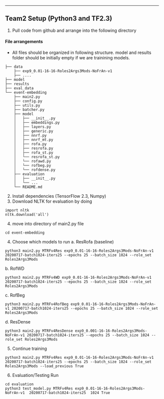 ----------------------------------------------------------------------------------------------------------------------------------------------
## Team2 Setup (Python3 and TF2.3)
1. Pull code from github and arrange into the following directory
#### File arrangements
* All files should be organized in following structure. model and results folder should be initially empty if we are trainining models.
```
├── data
    ├── exp9_0.01-16-16-Roles2Args3Mods-NoFrAn-v1
    ├── ....    
├── model
├── results
├── eval_data
└── event-embedding
    ├── main2.py
    ├── config.py
    ├── utils.py
    ├── batcher.py
    ├── model
    │   ├── __init__.py
    │   ├── embeddings.py
    │   ├── layers.py
    │   ├── generic.py
    │   ├── nnrf.py
    │   ├── nnrf_mt.py
    │   ├── rofa.py
    │   ├── resrofa.py
    │   ├── rofa_st.py
    │   └── resrofa_st.py
    │   └── rofawd.py
    │   └── rofbeg.py
    │   └── rofdense.py
    ├── evaluation
    │   ├── __init__.py
    │   └── ...
    └── README.md
```
2. Install dependencies (TensorFlow 2.3, Numpy)
3. Download NLTK for evaluation by doing
```
import nltk
nltk.download('all')
```
4. move into directory of main2.py file
```
cd event-embedding
```
4. Choose which models to run
a. ResRofa (baseline)
```
python3 main2.py MTRFv4Res exp9_0.01-16-16-Roles2Args3Mods-NoFrAn-v1 20200717-batch1024-iters25 --epochs 25 --batch_size 1024 --role_set Roles2Args3Mods
```
b. RofWD
```
python3 main2.py MTRFv4WD exp9_0.01-16-16-Roles2Args3Mods-NoFrAn-v1 20200717-batch1024-iters25 --epochs 25 --batch_size 1024 --role_set Roles2Args3Mods
```
c. RofBeg
```
python3 main2.py MTRFv4RofBeg exp9_0.01-16-16-Roles2Args3Mods-NoFrAn-v1 20200717-batch1024-iters25 --epochs 25 --batch_size 1024 --role_set Roles2Args3Mods
```
d. ResDense
```
python3 main2.py MTRFv4ResDense exp9_0.001-16-16-Roles2Args3Mods-NoFrAn-v1 20200717-batch1024-iters25 --epochs 25 --batch_size 1024 --role_set Roles2Args3Mods
```
5. Continue training
```
python3 main2.py MTRFv4Res exp9_0.01-16-16-Roles2Args3Mods-NoFrAn-v1 20200717-batch1024-iters25 --epochs 25 --batch_size 1024 --role_set Roles2Args3Mods --load_previous True
```
6. Evaluation/Testing Run
```
cd evaluation
python3 test_model.py MTRFv4Res exp9_0.01-16-16-Roles2Args3Mods-NoFrAn-v1  20200717-batch1024-iters25  1024 True
```
